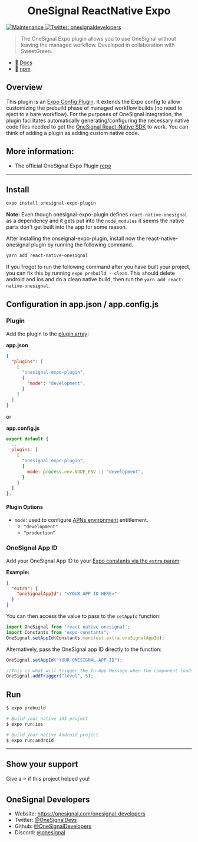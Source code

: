 <h1 align="center">OneSignal ReactNative Expo</h1>
<p>
  <a href="https://github.com/OneSignal/onesignal-expo-plugin/graphs/commit-activity" target="_blank">
    <img alt="Maintenance" src="https://img.shields.io/badge/Maintained%3F-yes-green.svg" />
  </a>
  <a href="https://twitter.com/onesignaldevs" target="_blank">
    <img alt="Twitter: onesignaldevelopers" src="https://img.shields.io/twitter/follow/onesignaldevs?style=social" />
  </a>
</p>

> The OneSignal Expo plugin allows you to use OneSignal without leaving the managed workflow. Developed in collaboration with SweetGreen.

* 📄 [Docs](https://documentation.onesignal.com/docs/react-native-sdk-setup)
* 🖤 [npm](https://www.npmjs.com/package/onesignal-expo-plugin)

## Overview
This plugin is an [Expo Config Plugin](https://docs.expo.dev/guides/config-plugins/). It extends the Expo config to allow customizing the prebuild phase of managed workflow builds (no need to eject to a bare workflow). For the purposes of OneSignal integration, the plugin facilitates automatically generating/configuring the necessary native code files needed to get the [OneSignal React-Native SDK](https://github.com/OneSignal/react-native-onesignal) to work. You can think of adding a plugin as adding custom native code.

## More information:
* The official OneSignal Expo Plugin [repo](https://github.com/OneSignal/onesignal-expo-plugin)
---

## Install

```sh
expo install onesignal-expo-plugin
```

**Note:**
Even though onesignal-expo-plugin defines `react-native-onesignal` as a dependency and it gets put into the `node_modules` it seems the native parts don't get built into the app for some reason.

After installing the onseignal-expo-plugin, install now the react-native-onesignal plugin by running the following command.

```sh
yarn add react-native-onesignal
```

If you frogot to run the following command after you have built your project, you can fix this by running `expo prebuild --clean`. This should delete android and ios and do a clean native build, then run the `yarn add react-native-onesignal`.

## Configuration in app.json / app.config.js
### Plugin
Add the plugin to the [plugin array](https://docs.expo.dev/versions/latest/config/app/):

**app.json**
```json
{
  "plugins": [
    [
      "onesignal-expo-plugin",
      {
        "mode": "development",
      }
    ]
  ]
}
```

or

**app.config.js**
```js
export default {
  ...
  plugins: [
    [
      "onesignal-expo-plugin",
      {
        mode: process.env.NODE_ENV || "development",
      }
    ]
  ]
};
```

#### Plugin Options
* `mode`: used to configure [APNs environment](https://developer.apple.com/documentation/bundleresources/entitlements/aps-environment) entitlement.
   - `"development"`
   - `"production"`

### OneSignal App ID
Add your OneSignal App ID to your [Expo constants via the `extra` param](https://docs.expo.dev/versions/latest/config/app/):

**Example:**
```json
{
  "extra": {
    "oneSignalAppId": "<YOUR APP ID HERE>"
  }
}
```

You can then access the value to pass to the `setAppId` function:

```js
import OneSignal from 'react-native-onesignal';
import Constants from "expo-constants";
OneSignal.setAppId(Constants.manifest.extra.oneSignalAppId);
```

Alternatively, pass the OneSignal app ID directly to the function:

```js
OneSignal.setAppId("YOUR-ONESIGNAL-APP-ID");

//This is what will trigger the In-App Message when the component loads
OneSignal.addTrigger("level", 5);
```

## Run
```sh
$ expo prebuild

# Build your native iOS project
$ expo run:ios

# Build your native Android project
$ expo run:android
```
---

## Show your support

Give a ⭐️ if this project helped you!

## OneSignal Developers

* Website: https://onesignal.com/onesignal-developers
* Twitter: [@OneSignalDevs](https://twitter.com/onesignal)
* Github: [@OneSignalDevelopers](https://github.com/OneSignal)
* Discord: [@onesignal](https://linkedin.com/company/onesignal)
